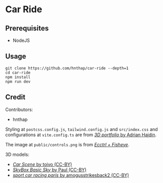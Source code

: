 # Car Ride

## Prerequisites

* NodeJS

## Usage

```{bash}
git clone https://github.com/hnthap/car-ride --depth=1
cd car-ride
npm install
npm run dev
```

## Credit

Contributors:

* hnthap

Styling at `postcss.config.js`, `tailwind.config.js` and `src/index.css` and configurations at `vite.config.ts` are from [*3D portfolio* by Adrian Hajdin](https://github.com/adrianhajdin/3D_portfolio).

The image at `public/controls.png` is from [*Ecctrl + Fisheye*](https://codesandbox.io/s/nvk9pf).

3D models:

* [*Car Scene* by toivo (CC-BY)](https://skfb.ly/6uSoM)
* [*SkyBox Basic Sky* by Paul (CC-BY)](https://skfb.ly/oIHQL)
* [*sport car racing paris* by amogusstrikesback2 (CC-BY)](https://skfb.ly/oIME6)
